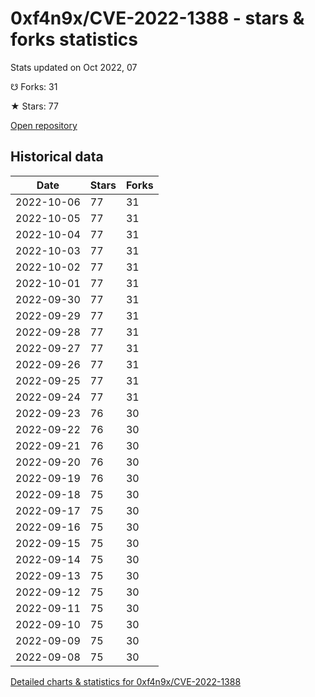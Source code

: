 # 0xf4n9x/CVE-2022-1388 - stars & forks statistics

Stats updated on Oct 2022, 07

☋ Forks: 31

★ Stars: 77

[Open repository](https://github.com/0xf4n9x/CVE-2022-1388)

## Historical data
| Date | Stars | Forks |
|------|-------|-------|
| 2022-10-06 | 77 | 31 | 
| 2022-10-05 | 77 | 31 | 
| 2022-10-04 | 77 | 31 | 
| 2022-10-03 | 77 | 31 | 
| 2022-10-02 | 77 | 31 | 
| 2022-10-01 | 77 | 31 | 
| 2022-09-30 | 77 | 31 | 
| 2022-09-29 | 77 | 31 | 
| 2022-09-28 | 77 | 31 | 
| 2022-09-27 | 77 | 31 | 
| 2022-09-26 | 77 | 31 | 
| 2022-09-25 | 77 | 31 | 
| 2022-09-24 | 77 | 31 | 
| 2022-09-23 | 76 | 30 | 
| 2022-09-22 | 76 | 30 | 
| 2022-09-21 | 76 | 30 | 
| 2022-09-20 | 76 | 30 | 
| 2022-09-19 | 76 | 30 | 
| 2022-09-18 | 75 | 30 | 
| 2022-09-17 | 75 | 30 | 
| 2022-09-16 | 75 | 30 | 
| 2022-09-15 | 75 | 30 | 
| 2022-09-14 | 75 | 30 | 
| 2022-09-13 | 75 | 30 | 
| 2022-09-12 | 75 | 30 | 
| 2022-09-11 | 75 | 30 | 
| 2022-09-10 | 75 | 30 | 
| 2022-09-09 | 75 | 30 | 
| 2022-09-08 | 75 | 30 | 


[Detailed charts & statistics for 0xf4n9x/CVE-2022-1388](https://reviewgithub.com/rep/0xf4n9x/CVE-2022-1388)
